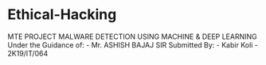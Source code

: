 # Ethical-Hacking
MTE PROJECT 
MALWARE DETECTION USING MACHINE & DEEP LEARNING 
Under the Guidance of: -
Mr. ASHISH BAJAJ SIR
Submitted By: -
Kabir Koli - 2K19/IT/064
